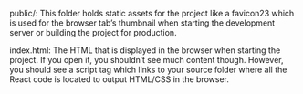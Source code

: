 public/: This folder holds static assets for the project like a
favicon23 which is used for the browser tab’s thumbnail when
starting the development server or building the project for
production.

index.html: The HTML that is displayed in the browser when starting
the project. If you open it, you shouldn’t see much content though.
However, you should see a script tag which links to your source
folder where all the React code is located to output HTML/CSS in the
browser.
